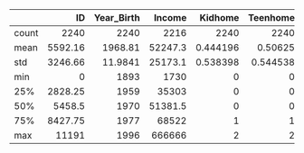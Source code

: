 |       |       ID |   Year_Birth |   Income |     Kidhome |    Teenhome |   Recency |   MntWines |   MntFruits |   MntMeatProducts |   MntFishProducts |   MntSweetProducts |   MntGoldProds |   NumDealsPurchases |   NumWebPurchases |   NumCatalogPurchases |   NumStorePurchases |   NumWebVisitsMonth |   AcceptedCmp3 |   AcceptedCmp4 |   AcceptedCmp5 |   AcceptedCmp1 |   AcceptedCmp2 |     Complain |   Z_CostContact |   Z_Revenue |    Response |
|:------|---------:|-------------:|---------:|------------:|------------:|----------:|-----------:|------------:|------------------:|------------------:|-------------------:|---------------:|--------------------:|------------------:|----------------------:|--------------------:|--------------------:|---------------:|---------------:|---------------:|---------------:|---------------:|-------------:|----------------:|------------:|------------:|
| count |  2240    |    2240      |   2216   | 2240        | 2240        | 2240      |   2240     |   2240      |          2240     |         2240      |          2240      |      2240      |          2240       |        2240       |            2240       |          2240       |          2240       |   2240         |   2240         |   2240         |   2240         |   2240         | 2240         |            2240 |        2240 | 2240        |
| mean  |  5592.16 |    1968.81   |  52247.3 |    0.444196 |    0.50625  |   49.1094 |    303.936 |     26.3022 |           166.95  |           37.5254 |            27.0629 |        44.0219 |             2.325   |           4.08482 |               2.66205 |             5.79018 |             5.31652 |      0.0727679 |      0.0745536 |      0.0727679 |      0.0642857 |      0.0133929 |    0.009375  |               3 |          11 |    0.149107 |
| std   |  3246.66 |      11.9841 |  25173.1 |    0.538398 |    0.544538 |   28.9625 |    336.597 |     39.7734 |           225.715 |           54.629  |            41.2805 |        52.1674 |             1.93224 |           2.77871 |               2.9231  |             3.25096 |             2.42665 |      0.259813  |      0.262728  |      0.259813  |      0.245316  |      0.114976  |    0.0963912 |               0 |           0 |    0.356274 |
| min   |     0    |    1893      |   1730   |    0        |    0        |    0      |      0     |      0      |             0     |            0      |             0      |         0      |             0       |           0       |               0       |             0       |             0       |      0         |      0         |      0         |      0         |      0         |    0         |               3 |          11 |    0        |
| 25%   |  2828.25 |    1959      |  35303   |    0        |    0        |   24      |     23.75  |      1      |            16     |            3      |             1      |         9      |             1       |           2       |               0       |             3       |             3       |      0         |      0         |      0         |      0         |      0         |    0         |               3 |          11 |    0        |
| 50%   |  5458.5  |    1970      |  51381.5 |    0        |    0        |   49      |    173.5   |      8      |            67     |           12      |             8      |        24      |             2       |           4       |               2       |             5       |             6       |      0         |      0         |      0         |      0         |      0         |    0         |               3 |          11 |    0        |
| 75%   |  8427.75 |    1977      |  68522   |    1        |    1        |   74      |    504.25  |     33      |           232     |           50      |            33      |        56      |             3       |           6       |               4       |             8       |             7       |      0         |      0         |      0         |      0         |      0         |    0         |               3 |          11 |    0        |
| max   | 11191    |    1996      | 666666   |    2        |    2        |   99      |   1493     |    199      |          1725     |          259      |           263      |       362      |            15       |          27       |              28       |            13       |            20       |      1         |      1         |      1         |      1         |      1         |    1         |               3 |          11 |    1        |